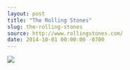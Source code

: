 ```yaml
---
layout: post
title: "The Rolling Stones"
slug: the-rolling-stones
source: http://www.rollingstones.com/
date: 2014-10-01 00:00:00 -0700
---
```


<img src="{{ site.url }}/assets/img/screenshots/the-rolling-stones.jpg">
